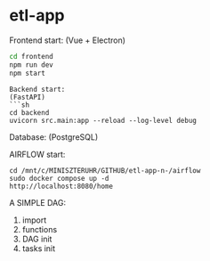 # etl-app

Frontend start:
(Vue + Electron)
```sh
cd frontend
npm run dev
npm start

```
```
Backend start:
(FastAPI)
```sh
cd backend
uvicorn src.main:app --reload --log-level debug
``` 
Database: (PostgreSQL)


AIRFLOW start:
```
cd /mnt/c/MINISZTERUHR/GITHUB/etl-app-n-/airflow
sudo docker compose up -d
http://localhost:8080/home
```

A SIMPLE DAG:

1. import
2. functions 
3. DAG init
4. tasks init